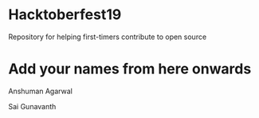 # Hacktoberfest19
Repository for helping first-timers contribute to open source

# Add your names from here onwards
Anshuman Agarwal

Sai Gunavanth
